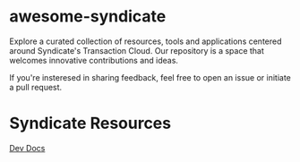 # awesome-syndicate

Explore a curated collection of resources, tools and applications centered around Syndicate's Transaction Cloud. Our repository is a space that welcomes innovative contributions and ideas. 

If you're insteresed in sharing feedback, feel free to open an issue or initiate a pull request.

# Syndicate Resources

[Dev Docs](https://docs.syndicate.io/get-started/introduction)

